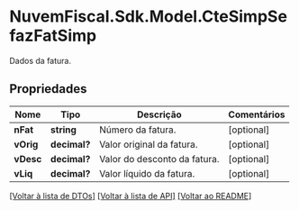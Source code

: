 # NuvemFiscal.Sdk.Model.CteSimpSefazFatSimp
Dados da fatura.

## Propriedades

Nome | Tipo | Descrição | Comentários
------------ | ------------- | ------------- | -------------
**nFat** | **string** | Número da fatura. | [optional] 
**vOrig** | **decimal?** | Valor original da fatura. | [optional] 
**vDesc** | **decimal?** | Valor do desconto da fatura. | [optional] 
**vLiq** | **decimal?** | Valor líquido da fatura. | [optional] 

[[Voltar à lista de DTOs]](../README.md#documentation-for-models) [[Voltar à lista de API]](../README.md#documentation-for-api-endpoints) [[Voltar ao README]](../README.md)

